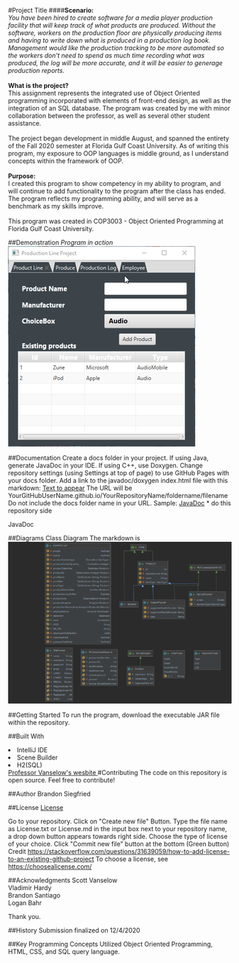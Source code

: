 #Project Title
####<b>Scenario: </b> <br>
<i>You have been hired to create software for a media player production facility that will keep track of what products are produced.
Without the software, workers on the production floor are physically producing items and having to write down what is produced in a production log book.
Management would like the production tracking to be more automated so the workers don't need to spend as much time recording what was produced, the log will be more accurate, and it will be easier to generage production reports.</i>
<br><br><b>What is the project?</b> <br>
This assignment represents the integrated use of Object Oriented programming incorporated with elements of front-end design, as well as the integration of an SQL database. The program was created by me with minor collaboration between the professor, as well as several other student assistance. <br> <br>
The project began development in middle August, and spanned the entirety of the Fall 2020 semester at Florida Gulf Coast University. As of writing this program, my exposure to OOP languages is middle ground, as I understand concepts within the framework of OOP. <br><br>
<b>Purpose:</b><br>
I created this program to show competency in my ability to program, and will continue to add functionality to the program after the class has ended. The program reflects my programming ability, and will serve as a benchmark as my skills improve.
<br><br>This program was created in COP3003 - Object Oriented Programming at Florida Gulf Coast University.

##Demonstration
<i>Program in action</i> <br>
    ![Program gif](src/main/resources/PresentationGif.gif)


##Documentation
Create a docs folder in your project. If using Java, generate JavaDoc in your IDE. If using C++, use Doxygen. Change repository settings (using Settings at top of page) to use GitHub Pages with your docs folder. Add a link to the javadoc/doxygen index.html file with this markdown: [Text to appear](URL)
The URL will be YourGitHubUserName.github.io/YourRepositoryName/foldername/filename
Do not include the docs folder name in your URL.
Sample: [JavaDoc](gradebuild/javadoc/index.html) * do this repository side

JavaDoc

##Diagrams
Class Diagram
The markdown is ![Diagram](src/main/resources/JavaDiagram.PNG)


##Getting Started
To run the program, download the executable JAR file within the repository.

##Built With
<li>IntelliJ IDE</li> 
<li>Scene Builder</li>
<li>H2(SQL)</li>
<a href="https://sites.google.com/site/profvanselow/portfolio?authuser=0">Professor Vanselow's wesbite
</a>
#Contributing
The code on this repository is open source. Feel free to contribute!

##Author
Brandon Siegfried

##License
[License](src/resources/License.txt)

Go to your repository.
Click on "Create new file" Button.
Type the file name as License.txt or License.md in the input box next to your repository name, a drop down button appears towards right side.
Choose the type of license of your choice.
Click "Commit new file" button at the bottom (Green button) Credit https://stackoverflow.com/questions/31639059/how-to-add-license-to-an-existing-github-project
To choose a license, see https://choosealicense.com/

##Acknowledgments
Scott Vanselow <br>
Vladimir Hardy <br>
Brandon Santiago <br>
Logan Bahr <br>

Thank you.

##History
Submission finalized on 12/4/2020

##Key Programming Concepts Utilized
Object Oriented Programming, HTML, CSS, and SQL query language.
